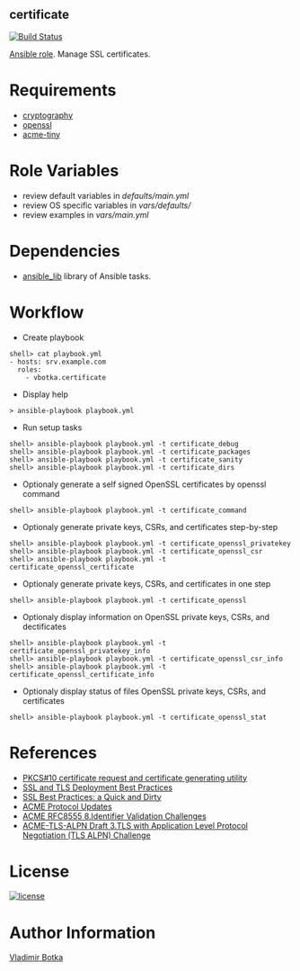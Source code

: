 ## certificate

[![Build Status](https://travis-ci.org/vbotka/ansible-certificate.svg?branch=master)](https://travis-ci.org/vbotka/ansible-certificate)

[Ansible role](https://galaxy.ansible.com/vbotka/certificate/). Manage SSL certificates.


# Requirements

- [cryptography](https://cryptography.io/en/latest/)
- [openssl](https://www.openssl.org/)
- [acme-tiny](https://pypi.org/project/acme-tiny/)


# Role Variables

- review default variables in *defaults/main.yml*
- review OS specific variables in *vars/defaults/*
- review examples in *vars/main.yml*


# Dependencies

- [ansible_lib](https://galaxy.ansible.com/vbotka/ansible_lib) library of Ansible tasks.


# Workflow

- Create playbook

```
shell> cat playbook.yml
- hosts: srv.example.com
  roles:
    - vbotka.certificate
```

- Display help

```
> ansible-playbook playbook.yml
```

- Run setup tasks

```
shell> ansible-playbook playbook.yml -t certificate_debug
shell> ansible-playbook playbook.yml -t certificate_packages
shell> ansible-playbook playbook.yml -t certificate_sanity
shell> ansible-playbook playbook.yml -t certificate_dirs
```

- Optionaly generate a self signed OpenSSL certificates by openssl command

```
shell> ansible-playbook playbook.yml -t certificate_command
```

- Optionaly generate private keys, CSRs, and certificates step-by-step

```
shell> ansible-playbook playbook.yml -t certificate_openssl_privatekey
shell> ansible-playbook playbook.yml -t certificate_openssl_csr
shell> ansible-playbook playbook.yml -t certificate_openssl_certificate
```

- Optionaly generate private keys, CSRs, and certificates in one step

```
shell> ansible-playbook playbook.yml -t certificate_openssl
```

- Optionaly display information on OpenSSL private keys, CSRs, and dectificates

```
shell> ansible-playbook playbook.yml -t certificate_openssl_privatekey_info
shell> ansible-playbook playbook.yml -t certificate_openssl_csr_info
shell> ansible-playbook playbook.yml -t certificate_openssl_certificate_info
```

- Optionaly display status of files OpenSSL private keys, CSRs, and certificates

```
shell> ansible-playbook playbook.yml -t certificate_openssl_stat
```


# References

- [PKCS#10 certificate request and certificate generating utility](https://www.openssl.org/docs/man1.0.2/apps/openssl-req.html)
- [SSL and TLS Deployment Best Practices](https://github.com/ssllabs/research/wiki/SSL-and-TLS-Deployment-Best-Practices)
- [SSL Best Practices: a Quick and Dirty](https://www.ssl.com/guide/ssl-best-practices-a-quick-and-dirty-guide/)
- [ACME Protocol Updates](https://letsencrypt.org/docs/acme-protocol-updates/)
- [ACME RFC8555 8.Identifier Validation Challenges](https://tools.ietf.org/html/rfc8555#section-8)
- [ACME-TLS-ALPN Draft 3.TLS with Application Level Protocol Negotiation (TLS ALPN) Challenge](https://tools.ietf.org/html/draft-ietf-acme-tls-alpn-05#section-3)


# License

[![license](https://img.shields.io/badge/license-BSD-red.svg)](https://www.freebsd.org/doc/en/articles/bsdl-gpl/article.html)


# Author Information

[Vladimir Botka](https://botka.link)
